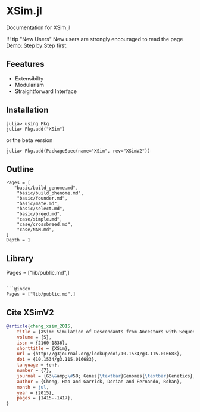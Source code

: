 # XSim.jl

Documentation for XSim.jl

!!! tip "New Users"
    New users are strongly encouraged to read the page [Demo: Step by Step](@ref) first.

## Feeatures

- Extensibilty
- Modularism
- Straightforward Interface

## Installation
```jldoctest
julia> using Pkg
julia> Pkg.add("XSim")
```
or the beta version
```jldoctest
julia> Pkg.add(PackageSpec(name="XSim", rev="XSimV2"))
```

## Outline
```@contents
Pages = [
   "basic/build_genome.md",
    "basic/build_phenome.md",
    "basic/founder.md",
    "basic/mate.md",
    "basic/select.md",
    "basic/breed.md",
    "case/simple.md",
    "case/crossbreed.md",
    "case/NAM.md",
]
Depth = 1
```

## Library
Pages = ["lib/public.md",]
```

```@index
Pages = ["lib/public.md",]
```

## Cite XSimV2
```BibTex
@article{cheng_xsim_2015,
	title = {XSim: Simulation of Descendants from Ancestors with Sequence Data},
	volume = {5},
	issn = {2160-1836},
	shorttitle = {XSim},
	url = {http://g3journal.org/lookup/doi/10.1534/g3.115.016683},
	doi = {10.1534/g3.115.016683},
	language = {en},
	number = {7},
	journal = {G3\&amp;\#58; Genes{\textbar}Genomes{\textbar}Genetics},
	author = {Cheng, Hao and Garrick, Dorian and Fernando, Rohan},
	month = jul,
	year = {2015},
	pages = {1415--1417},
}
```
